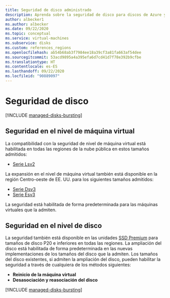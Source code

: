 ```yaml
---
title: Seguridad de disco administrado
description: Aprenda sobre la seguridad de disco para discos de Azure y para máquinas virtuales de Azure
author: albecker1
ms.author: albecker
ms.date: 09/22/2020
ms.topic: conceptual
ms.service: virtual-machines
ms.subservice: disks
ms.custom: references_regions
ms.openlocfilehash: ab54b68ab3f7984ee18a39cf3a81fa663af54dee
ms.sourcegitcommit: 53acd9895a4a395efa6d7cd41d7f78e392b9cfbe
ms.translationtype: HT
ms.contentlocale: es-ES
ms.lasthandoff: 09/22/2020
ms.locfileid: "90889097"
---
```

# <a name="disk-bursting"></a>Seguridad de disco
[!INCLUDE [managed-disks-bursting](../../../includes/managed-disks-bursting.md)]

## <a name="virtual-machine-level-bursting"></a>Seguridad en el nivel de máquina virtual
La compatibilidad con la seguridad de nivel de máquina virtual está habilitada en todas las regiones de la nube pública en estos tamaños admitidos: 
- [Serie Lsv2](../lsv2-series.md)

La expansión en el nivel de máquina virtual también está disponible en la región Centro-oeste de EE. UU. para los siguientes tamaños admitidos:
- [Serie Dsv3](../dv3-dsv3-series.md)
- [Serie Esv3](../ev3-esv3-series.md)

La seguridad está habilitada de forma predeterminada para las máquinas virtuales que la admiten.

## <a name="disk-level-bursting"></a>Seguridad en el nivel de disco
La seguridad también está disponible en las unidades [SSD Premium](disks-types.md#premium-ssd) para tamaños de disco P20 e inferiores en todas las regiones. La ampliación del disco está habilitada de forma predeterminada en las nuevas implementaciones de los tamaños del disco que la admiten. Los tamaños del disco existentes, si admiten la ampliación del disco, pueden habilitar la seguridad a través de cualquiera de los métodos siguientes: 
- **Reinicio de la máquina virtual** 
- **Desasociación y reasociación del disco**


[!INCLUDE [managed-disks-bursting](../../../includes/managed-disks-bursting-2.md)]
